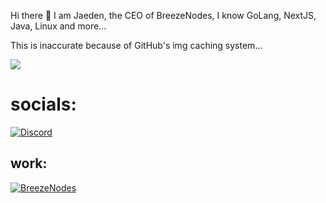 Hi there 👋 
I am Jaeden, the CEO of BreezeNodes, I know GoLang, NextJS, Java, Linux and more...

This is inaccurate because of GitHub's img caching system...

<picture>
  <source
    srcset="https://gitstat.58techboy.co.uk/?username=58TechBoy&show_icons=true&theme=dark"
    media="(prefers-color-scheme: dark)"
  />
  <source
    srcset="https://gitstat.58techboy.co.uk/?username=58TechBoy&show_icons=true"
    media="(prefers-color-scheme: light), (prefers-color-scheme: no-preference)"
  />
<img src="https://gitstat.58techboy.co.uk/?username=58TechBoy&show_icons=true" />
</picture>

# socials:
[![Discord](https://img.shields.io/badge/Jaeden-%235C6AE2?style=for-the-badge&logo=discord&logoColor=fff&labelColor=%235C6AE2)](https://discord.com/users/1145004702724005969)

## work:
[![BreezeNodes](https://img.shields.io/badge/BreezeNodes-black?style=for-the-badge&logo=discord&logoColor=fff&labelColor=%230e0e9d&color=%230e0e9d)](https://breezenodes.com)

